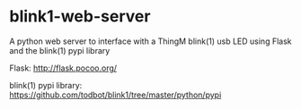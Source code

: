 # blink1-web-server
A python web server to interface with a ThingM blink(1) usb LED using Flask and the blink(1) pypi library

Flask: http://flask.pocoo.org/

blink(1) pypi library: https://github.com/todbot/blink1/tree/master/python/pypi
